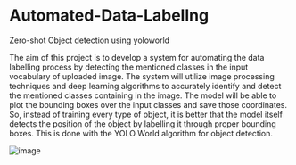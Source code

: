 # Automated-Data-Labellng
Zero-shot Object detection using yoloworld

The aim of this project is to develop a system for automating the data labelling process by detecting the mentioned classes in the input vocabulary of uploaded image. The system will utilize image processing techniques and deep learning algorithms to accurately identify and detect the mentioned classes containing in the image. The model will be able to plot the bounding boxes over the input classes and save those coordinates. So, instead of training every type of object, it is better that the model itself detects the position of the object by labelling it through proper bounding boxes. This is done with the YOLO World algorithm for object detection.

![image](https://github.com/user-attachments/assets/209f7e9d-3347-4609-b5a7-52ce20ec066f)
